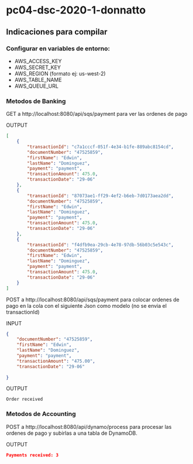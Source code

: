 # pc04-dsc-2020-1-donnatto

## Indicaciones para compilar

### Configurar en variables de entorno:

- AWS_ACCESS_KEY
- AWS_SECRET_KEY
- AWS_REGION (formato ej: us-west-2)
- AWS_TABLE_NAME
- AWS_QUEUE_URL

### Metodos de Banking

GET a http://localhost:8080/api/sqs/payment para ver las ordenes de pago

OUTPUT
```json
[
    {
        "transactionId": "c7a1cccf-051f-4e34-b1fe-889abc8154cd",
        "documentNumber": "47525859",
        "firstName": "Edwin",
        "lastName": "Dominguez",
        "payment": "payment",
        "transactionAmount": 475.0,
        "transactionDate": "29-06"
    },
    {
        "transactionId": "87073ae1-ff29-4ef2-b6eb-7d0173aea2dd",
        "documentNumber": "47525859",
        "firstName": "Edwin",
        "lastName": "Dominguez",
        "payment": "payment",
        "transactionAmount": 475.0,
        "transactionDate": "29-06"
    },
    {
        "transactionId": "f4dfb9ea-29cb-4e78-97db-56b03c5e543c",
        "documentNumber": "47525859",
        "firstName": "Edwin",
        "lastName": "Dominguez",
        "payment": "payment",
        "transactionAmount": 475.0,
        "transactionDate": "29-06"
    }
]

```
POST a http://localhost:8080/api/sqs/payment para colocar ordenes de pago en la cola con el siguiente Json como modelo (no se envia el transactionId)

INPUT
```json
{
    "documentNumber": "47525859",
    "firstName": "Edwin",
    "lastName": "Dominguez",
    "payment": "payment",
    "transactionAmount": "475.00",
    "transactionDate": "29-06"
        
}
```

OUTPUT
```
Order received
```

### Metodos de Accounting

POST a http://localhost:8080/api/dynamo/process para procesar las ordenes de pago y subirlas a una tabla de DynamoDB.

OUTPUT
```json
Payments received: 3
```
